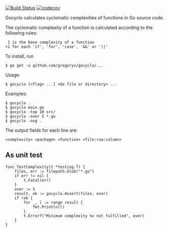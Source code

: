 [![Build Status](https://travis-ci.org/gregoryv/gocyclo.svg?branch=master)](https://travis-ci.org/gregoryv/gocyclo)
[![codecov](https://codecov.io/gh/gregoryv/gocyclo/branch/master/graph/badge.svg)](https://codecov.io/gh/gregoryv/gocyclo)


Gocyclo calculates cyclomatic complexities of functions in Go source code.

The cyclomatic complexity of a function is calculated according to the
following rules:

     1 is the base complexity of a function
    +1 for each 'if', 'for', 'case', '&&' or '||'

To install, run

    $ go get -u github.com/gregoryv/gocyclo/...

Usage:

    $ gocyclo [<flag> ...] <Go file or directory> ...

Examples:

    $ gocyclo .
    $ gocyclo main.go
    $ gocyclo -top 10 src/
    $ gocyclo -over 5 *.go
    $ gocyclo -avg .

The output fields for each line are:

    <complexity> <package> <function> <file:row:column>


## As unit test

    func TestComplexity(t *testing.T) {
		files, err := filepath.Glob("*.go")
		if err != nil {
			t.Fatal(err)
		}
		over := 5
		result, ok := gocyclo.Assert(files, over)
		if !ok {
			for _, l := range result {
				fmt.Println(l)
			}
			t.Errorf("Minimum complexity %v not fulfilled", over)
		}
	}


